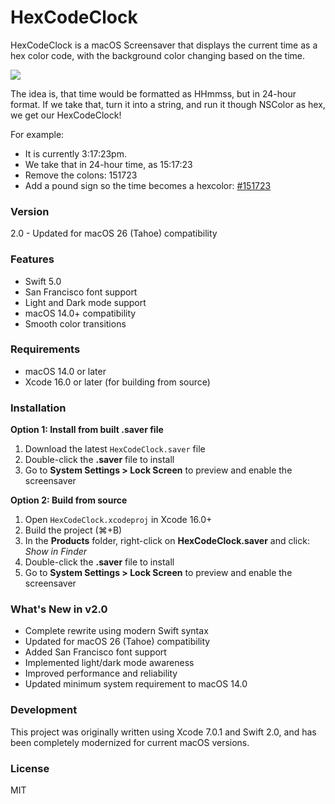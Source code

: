 # HexCodeClock

HexCodeClock is a macOS Screensaver that displays the current time as a hex color code, with the background color changing based on the time.

![](https://github.com/eledroos/HexCodeClock/blob/master/img/HexCodeClock.gif)

The idea is, that time would be formatted as HHmmss, but in 24-hour format. If we take that, turn it into a string, and run it though NSColor as hex, we get our HexCodeClock!

For example:

- It is currently 3:17:23pm. 
- We take that in 24-hour time, as 15:17:23
- Remove the colons: 151723
- Add a pound sign so the time becomes a hexcolor: [#151723](http://www.colorhexa.com/151723)

### Version
2.0 - Updated for macOS 26 (Tahoe) compatibility

### Features
- Swift 5.0
- San Francisco font support
- Light and Dark mode support
- macOS 14.0+ compatibility
- Smooth color transitions

### Requirements
- macOS 14.0 or later
- Xcode 16.0 or later (for building from source)

### Installation

**Option 1: Install from built .saver file**
1. Download the latest `HexCodeClock.saver` file
2. Double-click the **.saver** file to install
3. Go to **System Settings > Lock Screen** to preview and enable the screensaver

**Option 2: Build from source**
1. Open `HexCodeClock.xcodeproj` in Xcode 16.0+
2. Build the project (⌘+B)
3. In the **Products** folder, right-click on **HexCodeClock.saver** and click: *Show in Finder*
4. Double-click the **.saver** file to install
5. Go to **System Settings > Lock Screen** to preview and enable the screensaver

### What's New in v2.0
- Complete rewrite using modern Swift syntax
- Updated for macOS 26 (Tahoe) compatibility
- Added San Francisco font support
- Implemented light/dark mode awareness
- Improved performance and reliability
- Updated minimum system requirement to macOS 14.0

### Development
This project was originally written using Xcode 7.0.1 and Swift 2.0, and has been completely modernized for current macOS versions.

### License
MIT